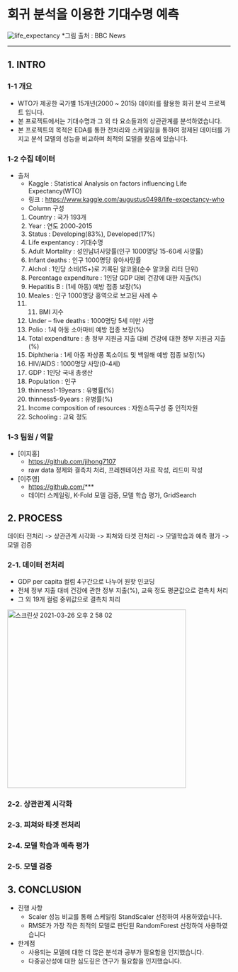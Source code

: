 # 회귀 분석을 이용한 기대수명 예측

![life_expectancy](https://user-images.githubusercontent.com/78460413/112588440-bfb18500-8e42-11eb-8319-1b456b7592c9.png)
*그림 출처 : BBC News

***
## 1. INTRO
### 1-1 개요
- WTO가 제공한 국가별 15개년(2000 ~ 2015) 데이터를 활용한 회귀 분석 프로젝트 입니다.
- 본 프로젝트에서는 기대수명과 그 외 타 요소들과의 상관관계를 분석하였습니다.
- 본 프로젝트의 목적은 EDA를 통한 전처리와 스케일링을 통하여 정제된 데이터를 가지고 분석 모델의 성능을 비교하며 최적의 모델을 찾음에 있습니다.


### 1-2 수집 데이터
- 출처 
  -  Kaggle : Statistical Analysis on factors influencing Life Expectancy(WTO)
  -  링크 : https://www.kaggle.com/augustus0498/life-expectancy-who 
  -  Column 구성
    1. Country : 국가 193개
    2. Year : 연도 2000-2015
    3. Status : Developing(83%), Developed(17%)
    4. Life expentancy : 기대수명
    5. Adult Mortality : 성인남녀사망률(인구 1000명당 15-60세 사망률)
    6. Infant deaths : 인구 1000명당 유아사망률
    7. Alchol : 1인당 소비(15+)로 기록된 알코올(순수 알코올 리터 단위)
    8. Percentage expenditure : 1인당 GDP 대비 건강에 대한 지출(%)
    9. Hepatitis B : (1세 아동) 예방 접종 보장(%)
    10. Meales : 인구 1000명당 홍역으로 보고된 사례 수
    11. 11. BMI 지수
    12. Under – five deaths : 1000명당 5세 미만 사망
    13. Polio : 1세 아동 소아마비 예방 접종 보장(%)
    14. Total expenditure : 총 정부 지원금 지출 대비 건강에 대한 정부 지원금 지출 (%)
    15. Diphtheria : 1세 아동 파상풍 톡소이드 및 백일해 예방 접종 보장(%)
    16. HIV/AIDS : 1000명당 사망(0-4세)
    17. GDP : 1인당 국내 총생산
    18. Population : 인구
    19. thinness1-19years : 유병률(%)
    20. thinness5-9years : 유병률(%)
    21. Income composition of resources : 자원소득구성 중 인적자원
    22. Schooling : 교육 정도

### 1-3 팀원 / 역할
- [이지홍]
  - https://github.com/jihong7107
  - raw data 정제와 결측치 처리, 프레젠테이션 자료 작성, 리드미 작성
- [이주영]
  - https://github.com/***
  -  데이터 스케일링, K-Fold 모델 검증, 모델 학습 평가, GridSearch 

## 2. PROCESS

데이터 전처리 -> 상관관계 시각화 -> 피쳐와 타겟 전처리 -> 모델학습과 예측 평가 -> 모델 검증 
 

### 2-1. 데이터 전처리
- GDP per capita 컬럼 4구간으로 나누어 원핫 인코딩
- 전체 정부 지출 대비 건강에 관한 정부 지출(%), 교육 정도 평균값으로 결측치 처리
- 그 외 19개 컬럼 중위값으로 결측치 처리
<img width="403" alt="스크린샷 2021-03-26 오후 2 58 02" src="https://user-images.githubusercontent.com/78460413/112589053-c987b800-8e43-11eb-81da-d91f2a595b6c.png">

### 2-2. 상관관계 시각화

### 2-3. 피쳐와 타겟 전처리

### 2-4. 모델 학습과 예측 평가

### 2-5. 모델 검증


## 3. CONCLUSION
- 진행 사항
  - Scaler 성능 비교를 통해 스케일링 StandScaler 선정하여 사용하였습니다.
  - RMSE가 가장 작은 최적의 모델로 판단된 RandomForest 선정하여 사용하였습니다
- 한계점
  - 사용되는 모델에 대한 더 많은 분석과 공부가 필요함을 인지했습니다.
  - 다중공산성에 대한 심도깊은 연구가 필요함을 인지했습니다.
